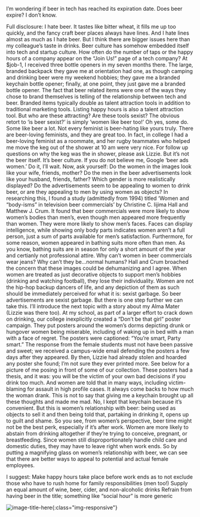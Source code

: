 I’m wondering if beer in tech has reached its expiration date. Does beer expire? I don’t know.

Full disclosure: I hate beer. It tastes like bitter wheat, it fills me up too quickly, and the fancy craft beer places always have lines. And I hate lines almost as much as I hate beer. But I think there are bigger issues here than my colleague’s taste in drinks.
Beer culture has somehow embedded itself into tech and startup culture. How often do the number of taps or the happy hours of a company appear on the “Join Us!” page of a tech company?  At $job-1, I received three bottle openers in my seven months there. The large, branded backpack they gave me at orientation had one, as though camping and drinking beer were my weekend hobbies; they gave me a branded keychain bottle opener; finally, at one point, they just gave me a branded bottle opener. The fact that beer related items were one of the ways they chose to brand themselves is telling of the relationship between tech and beer. 
Branded items typically double as talent attraction tools in addition to traditional marketing tools. Listing happy hours is also a talent attraction tool. But who are these attracting? Are these tools sexist?
The obvious retort to ‘is beer sexist?’ is simply ‘women like beer too!’ Oh yes, some do. Some like beer a lot. Not every feminist is beer-hating like yours truly. There are beer-loving feminists, and they are great too. In fact, in college I had a beer-loving feminist as a roommate, and her rugby teammates who helped me move the keg out of the shower at 10 am were very nice. For follow up questions on why the keg was the in shower, please ask Lizzie.
But it’s not the beer itself. It’s beer culture. If you do not believe me, Google ‘beer ads women.’ Do it, I’ll wait.
Now, ask yourself: 
Do the women in the images look like your wife, friends, mother? Do the men in the beer advertisements look like your husband, friends, father? Which gender is more realistically displayed? Do the advertisements seem to be appealing to women to drink beer, or are they appealing to men by using women as objects?
In researching this, I found a study (admittedly from 1994) titled ‘Women and “body-isms” in television beer commercials’ by Christine C. Iijima Hall and Matthew J. Crum. It found that beer commercials were more likely to show women’s bodies than men’s, even though men appeared more frequently than women. They were more likely to show men’s faces. Faces can display intelligence, while showing only body parts indicates women aren’t a full person, just a sum of parts available for men’s satisfaction. 
Furthermore, for some reason, women appeared in bathing suits more often than men. As you know, bathing suits are in season for only a short amount of the year and certianly not professional attire. Why can’t women in beer commercials wear jeans? Why can’t they be...normal humans? 
Hall and Crum broached the concern that these images could be dehumanizing and I agree. When women are treated as just decorative objects to support men’s hobbies (drinking and watching football), they lose their individuality. Women are not the hip-hop backup dancers of life, and any depiction of them as such should be immediately perceived for what it is: sexist garbage.
So beer advertisements are sexist garbage. But there is one step further we can take this. I’ll introduce the next topic with a story about my Alma Mater (Lizzie was there too).
At my school, as part of a larger effort to crack down on drinking, our college inexplicitly created a “Don’t be that girl” poster campaign. They put posters around the women’s dorms depicting drunk or hungover women being miserable, including of waking up in bed with a man with a face of regret. The posters were captioned: “You’re smart, Party smart.” The response from the female students must not have been passive and sweet; we received a campus-wide email defending the posters a few days after they appeared. By then, Lizzie had already stolen and hoarded any poster she found; I’m not sure they ever printed more. See below for a picture of me posing in front of some of our collection.
These posters had a thesis, and it was: you will be the victim of your own bad decisions if you drink too much. And women are told that in many ways, including victim-blaming for assault in high profile cases. It always come backs to how much the woman drank. 
This is not to say that giving me a keychain brought up all these thoughts and made me mad. No, I kept that keychain because it’s convenient. But this is women’s relationship with beer: being used as objects to sell it and then being told that, partaking in drinking it, opens up to guilt and shame. 
So you see, from women’s perspective, beer time might not be the best perk, especially if it’s after work. Women are more likely to abstain from drinking altogether if they’re trying to conceive, pregnant, or breastfeeding. Since women still disproportionately handle child care and domestic duties, they may have to leave right when work ends. So by putting a magnifying glass on women’s relationship with beer, we can see that there are better ways to appeal to potential and actual female employees.

I suggest:
Make happy hours take place before work ends as to not exclude those who have to rush home for family responsibilities (men too!)
Supply an equal amount of wine, beer, cider, and non-alcoholic drinks
Refrain from having beer in the title; something like “social hour” is more generic


![image-title-here](/path/to/image.jpg){:class="img-responsive"}
